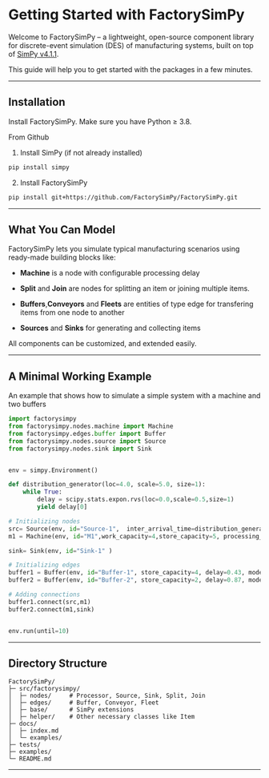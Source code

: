 # Getting Started with FactorySimPy

Welcome to FactorySimPy – a lightweight, open-source component library for discrete-event simulation (DES) of manufacturing systems, built on top of [SimPy v4.1.1](https://simpy.readthedocs.io/en/4.1.1/). 

This guide will help you to get started with the packages in a few minutes.

---

##  Installation

Install FactorySimPy. Make sure you have Python ≥ 3.8.

From Github

1. Install SimPy (if not already installed)
```bash
pip install simpy
```

2. Install FactorySimPy

```bash
pip install git+https://github.com/FactorySimPy/FactorySimPy.git
```

---

##  What You Can Model

FactorySimPy lets you simulate typical manufacturing scenarios using ready-made building blocks like:

- **Machine** is a node with configurable processing delay

- **Split** and **Join** are nodes for splitting an item or joining multiple items.

- **Buffers**,**Conveyors** and **Fleets** are entities of type edge for transfering items from one node to another

- **Sources** and **Sinks** for generating and collecting items


All components can be customized, and extended easily.

---

##  A Minimal Working Example
An example that shows how to simulate a simple system with a machine and two buffers
```python
import factorysimpy
from factorysimpy.nodes.machine import Machine
from factorysimpy.edges.buffer import Buffer
from factorysimpy.nodes.source import Source
from factorysimpy.nodes.sink import Sink


env = simpy.Environment()

def distribution_generator(loc=4.0, scale=5.0, size=1):
    while True:
        delay = scipy.stats.expon.rvs(loc=0.0,scale=0.5,size=1)
        yield delay[0]

# Initializing nodes
src= Source(env, id="Source-1",  inter_arrival_time=distribution_generator(), blocking=False, out_edge_selection="FIRST" )
m1 = Machine(env, id="M1",work_capacity=4,store_capacity=5, processing_delay=1.6,in_edge_selection="FIRST",out_edge_selection="FIRST")

sink= Sink(env, id="Sink-1" )

# Initializing edges
buffer1 = Buffer(env, id="Buffer-1", store_capacity=4, delay=0.43, mode="LIFO")
buffer2 = Buffer(env, id="Buffer-2", store_capacity=2, delay=0.87, mode= "FIFO")

# Adding connections
buffer1.connect(src,m1)
buffer2.connect(m1,sink)


env.run(until=10)

```


---

##  Directory Structure

```
FactorySimPy/
├─ src/factorysimpy/
│  ├─ nodes/     # Processor, Source, Sink, Split, Join
│  ├─ edges/     # Buffer, Conveyor, Fleet
│  ├─ base/      # SimPy extensions
│  ├─ helper/    # Other necessary classes like Item
├─ docs/
│  ├─ index.md
│  └─ examples/
├─ tests/
├─ examples/
└─ README.md
```

---


